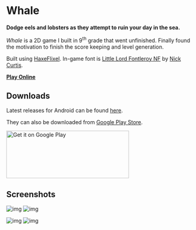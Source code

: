 

# Whale

**Dodge eels and lobsters as they attempt to ruin your day in the sea.**

*Whale* is a 2D game I built in 9<sup>th</sup> grade that went unfinished.  Finally found the motivation to finish the score keeping and level generation.

Built using [HaxeFlixel](http://haxeflixel.com/). In-game font is [Little Lord Fontleroy NF](http://www.1001fonts.com/littlelordfontleroy-font.html) by [Nick Curtis](https://www.1001fonts.com/users/nicksfonts/).

**[Play Online](https://jaxson.vandoorn.ca/projects/whale/)**


## Downloads

Latest releases for Android can be found [here](https://github.com/woofers/whale/releases).

They can also be downloaded from [Google Play Store](https://play.google.com/store/apps/details?id=com.jaxson.whale).

<a
    href='https://play.google.com/store/apps/details?id=com.jaxson.whale&pcampaignid=MKT-Other-global-all-co-prtnr-py-PartBadge-Mar2515-1'>
    <img alt='Get it on Google Play'
        src='https://play.google.com/intl/en_us/badges/images/generic/en_badge_web_generic.png'
        height="125" width="323"
    />
</a>


## Screenshots

![img](./screenshots/1.png) ![img](./screenshots/2.png)

![img](./screenshots/3.png) ![img](./screenshots/4.png)
